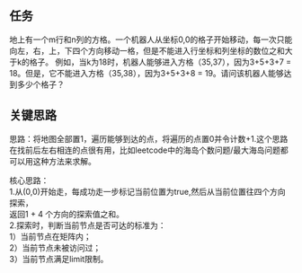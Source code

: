 ## 任务 ##
地上有一个m行和n列的方格。一个机器人从坐标0,0的格子开始移动，每一次只能向左，右，上，下四个方向移动一格，但是不能进入行坐标和列坐标的数位之和大于k的格子。 例如，当k为18时，机器人能够进入方格（35,37），因为3+5+3+7 = 18。但是，它不能进入方格（35,38），因为3+5+3+8 = 19。请问该机器人能够达到多少个格子？

## 关键思路 ##
思路：将地图全部置1，遍历能够到达的点，将遍历的点置0并令计数+1.这个思路在找前后左右相连的点很有用，比如leetcode中的海岛个数问题/最大海岛问题都可以用这种方法来求解。  


核心思路：  
1.从(0,0)开始走，每成功走一步标记当前位置为true,然后从当前位置往四个方向探索，  
返回1 + 4 个方向的探索值之和。  
2.探索时，判断当前节点是否可达的标准为：  
1）当前节点在矩阵内；  
2）当前节点未被访问过；  
3）当前节点满足limit限制。  
